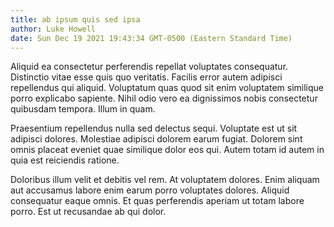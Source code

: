 ```yaml
---
title: ab ipsum quis sed ipsa
author: Luke Howell
date: Sun Dec 19 2021 19:43:34 GMT-0500 (Eastern Standard Time)
---
```

Aliquid ea consectetur perferendis repellat voluptates consequatur. Distinctio vitae esse quis quo veritatis. Facilis error autem adipisci repellendus qui aliquid. Voluptatum quas quod sit enim voluptatem similique porro explicabo sapiente. Nihil odio vero ea dignissimos nobis consectetur quibusdam tempora. Illum in quam.

 Praesentium repellendus nulla sed delectus sequi. Voluptate est ut sit adipisci dolores. Molestiae adipisci dolorem earum fugiat. Dolorem sint omnis placeat eveniet quae similique dolor eos qui. Autem totam id autem in quia est reiciendis ratione.

 Doloribus illum velit et debitis vel rem. At voluptatem dolores. Enim aliquam aut accusamus labore enim earum porro voluptates dolores. Aliquid consequatur eaque omnis. Et quas perferendis aperiam ut totam labore porro. Est ut recusandae ab qui dolor.